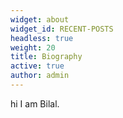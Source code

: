 ```yaml
---
widget: about
widget_id: RECENT-POSTS
headless: true
weight: 20
title: Biography
active: true
author: admin
---
```

hi I am Bilal.